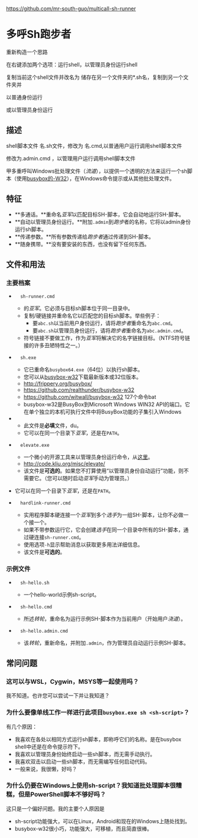 https://github.com/mr-south-guo/multicall-sh-runner

# 多呼Sh跑步者



重新构造一个思路

在右键添加两个选项：运行shell，以管理员身份运行shell

复制当前这个shell文件并改名为  储存在另一个文件夹的*.sh名，复制到另一个文件夹并

以普通身份运行

或以管理员身份运行





## 描述

shell脚本文件   名.sh文件，修改为 名.cmd,以普通用户运行调用shell脚本文件

修改为.admin.cmd ，以管理用户运行调用shell脚本文件





甲多重呼叫Windows批处理文件（*流道*），以提供一个透明的方法来运行一个sh脚本（使用[busybox的-W32](http://frippery.org/busybox/)），在Windows命令提示或从其他批处理文件。

## 特征

- **多通话。**重命名*亚军*以匹配目标SH-脚本，它会自动地运行SH-脚本。
- **自动以管理员身份运行。**附加`.admin`到*跑步*者的名称，它将以admin身份运行sh脚本。
- **传递参数。**所有参数传递给*跑步者*通过传递到SH-脚本。
- **随身携带。**没有要安装的东西，也没有留下任何东西。

## 文件和用法

### 主要档案

- ```
    sh-runner.cmd
    ```

    - 的*亚军*。它必须与目标sh脚本位于同一目录中。
    - 复制/硬链接并重命名它以匹配您的目标sh脚本。举些例子：
        - 要`abc.sh`以当前用户身份运行，请将*跑步者*重命名为`abc.cmd`。
        - 要`abc.sh`以管理员身份运行，请将*跑步者*重命名为`abc.admin.cmd`。
    - 符号链接不要做工作，作为*亚军*将解决它的名字链接目标。（NTFS符号链接的许多丑陋特性之一。）

- ```
    sh.exe
    ```

    - 它已重命名`busybox64.exe`（64位）以执行sh脚本。
    - 您可以从[busybox-w32](http://frippery.org/busybox/)下载最新版本或32位版本。
    - http://frippery.org/busybox/
    - https://github.com/realthunder/busybox-w32
    - https://github.com/witwall/busybox-w32     127个命令bat
    - busybox-w32是BusyBox到Microsoft Windows WIN32 API的端口。它在单个独立的本机可执行文件中将BusyBox功能的子集引入Windows
- 
    - 此文件是**必填**文件，du。
    - 它可以在同一个目录下*亚军*，还是在`PATH`。
    
- ```
    elevate.exe
    ```

    - 一个微小的开源工具来以管理员身份运行命令，从[这里](http://code.kliu.org/misc/elevate/)。
    - http://code.kliu.org/misc/elevate/
    - 该文件是**可选的**。如果您不打算使用“以管理员身份自动运行”功能，则不需要它。（您可以随时启动*亚军*手动为管理员。）
- 它可以在同一个目录下*亚军*，还是在`PATH`。
  
- ```
    hardlink-runner.cmd
    ```

    - 实用程序脚本硬连接一个*亚军*到多个*选手*为一组SH-脚本，让你不必做一个接一个。
    - 如果不带参数运行它，它会创建*选手*在同一个目录中所有的SH-脚本，通过硬连接`sh-runner.cmd`。
    - 使用选项`-h`显示帮助消息以获取更多用法详细信息。
    - 该文件是**可选的**。

### 示例文件

- ```
    sh-hello.sh
    ```

    - 一个hello-world示例sh-script。

- ```
    sh-hello.cmd
    ```

    - 所述*转轮*，重命名为运行示例SH-脚本作为当前用户（开始用户*浇道*）。

- ```
    sh-hello.admin.cmd
    ```

    - 该*转轮*，重新命名，并附加`.admin`，作为管理员自动运行示例SH-脚本。

## 常问问题

### 这可以与WSL，Cygwin，MSYS等一起使用吗？

我不知道。也许您可以尝试一下并让我知道？

### 为什么要像单线工作一样进行此项目`busybox.exe sh <sh-script>`？

有几个原因：

- 我喜欢在各处以相同方式运行sh脚本，即称呼它们的名称。是在busybox shell中还是在命令提示符下。
- 我喜欢以管理员身份始终启动一些sh脚本，而无需手动执行。
- 我喜欢双击以启动一些sh脚本，而无需编写任何启动代码。
- 一般来说，我很懒，好吗？

### 为什么仍要在Windows上使用sh-script？我知道批处理脚本很糟糕，但是PowerShell脚本不够好吗？

这只是一个偏好问题。我的主要个人原因是

- sh-script功能强大，可以在Linux，Android和现在的Windows上随处找到。
- busybox-w32很小巧，功能强大，可移植，而且简直很棒。